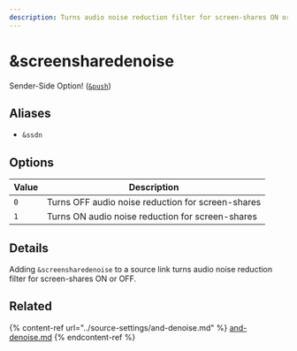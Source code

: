 ```yaml
---
description: Turns audio noise reduction filter for screen-shares ON or OFF
---
```


# \&screensharedenoise

Sender-Side Option! ([`&push`](../source-settings/push.md))

## Aliases

* `&ssdn`

## Options

| Value | Description                                       |
| ----- | ------------------------------------------------- |
| `0`   | Turns OFF audio noise reduction for screen-shares |
| `1`   | Turns ON audio noise reduction for screen-shares  |

## Details

Adding `&screensharedenoise` to a source link turns audio noise reduction filter for screen-shares ON or OFF.

## Related

{% content-ref url="../source-settings/and-denoise.md" %}
[and-denoise.md](../source-settings/and-denoise.md)
{% endcontent-ref %}

